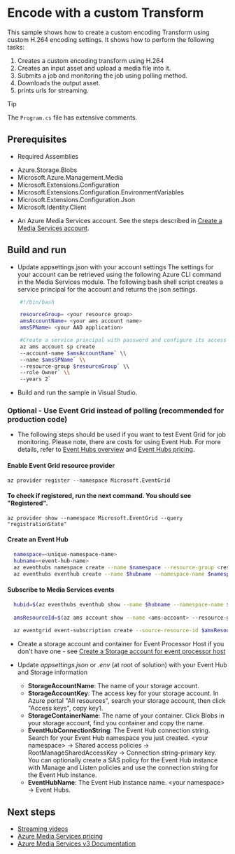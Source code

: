 # Encode with a custom Transform
This sample shows how to create a custom encoding Transform using custom H.264 encoding settings. It shows how to perform the following tasks:
1. Creates a custom encoding transform using H.264
1. Creates an input asset and upload a media file into it.
1. Submits a job and monitoring the job using polling method.
1. Downloads the output asset.
1. prints urls for streaming.

> [!TIP]
> The `Program.cs` file has extensive comments.

## Prerequisites

* Required Assemblies

- Azure.Storage.Blobs
- Microsoft.Azure.Management.Media
- Microsoft.Extensions.Configuration
- Microsoft.Extensions.Configuration.EnvironmentVariables
- Microsoft.Extensions.Configuration.Json
- Microsoft.Identity.Client

* An Azure Media Services account. See the steps described in [Create a Media Services account](https://docs.microsoft.com/azure/media-services/latest/create-account-cli-quickstart).

## Build and run

* Update appsettings.json with your account settings The settings for your account can be retrieved using the following Azure CLI command in the Media Services module. The following bash shell script creates a service principal for the account and returns the json settings.


```bash
    #!/bin/bash

    resourceGroup= <your resource group>
    amsAccountName= <your ams account name>
    amsSPName= <your AAD application>

    #Create a service principal with password and configure its access to an Azure Media Services account.
    az ams account sp create
    --account-name $amsAccountName` \\
    --name $amsSPName` \\
    --resource-group $resourceGroup` \\
    --role Owner` \\
    --years 2`
```

* Build and run the sample in Visual Studio.

### Optional - Use Event Grid instead of polling (recommended for production code)

* The following steps should be used if you want to test Event Grid for job monitoring. Please note, there are costs for using Event Hub. For more details, refer to [Event Hubs overview](https://azure.microsoft.com/en-in/pricing/details/event-hubs/) and [Event Hubs pricing](https://docs.microsoft.com/en-us/azure/event-hubs/event-hubs-faq#pricing).

#### Enable Event Grid resource provider

  `az provider register --namespace Microsoft.EventGrid`

#### To check if registered, run the next command. You should see "Registered".

  `az provider show --namespace Microsoft.EventGrid --query "registrationState"`

#### Create an Event Hub

```bash
  namespace=<unique-namespace-name>
  hubname=<event-hub-name>
  az eventhubs namespace create --name $namespace --resource-group <resource-group>
  az eventhubs eventhub create --name $hubname --namespace-name $namespace --resource-group <resource-group>
```

#### Subscribe to Media Services events

```bash
  hubid=$(az eventhubs eventhub show --name $hubname --namespace-name $namespace --resource-group <resource-group> --query id --output tsv)\
  
  amsResourceId=$(az ams account show --name <ams-account> --resource-group <resource-group> --query id --output tsv)\
  
  az eventgrid event-subscription create --source-resource-id $amsResourceId --name &lt;event-subscription-name&gt; --endpoint-type eventhub --endpoint $hubid
```


- Create a storage account and container for Event Processor Host if you don't have one - see [Create a Storage account for event processor host](https://docs.microsoft.com/en-us/azure/event-hubs/event-hubs-dotnet-standard-getstarted-send#create-a-storage-account-for-event-processor-host)

- Update *appsettings.json* or *.env* (at root of solution) with your Event Hub and Storage information
  - **StorageAccountName**: The name of your storage account.
  - **StorageAccountKey**: The access key for your storage account. In Azure portal "All resources", search your storage account, then click "Access keys", copy key1.
  - **StorageContainerName**: The name of your container. Click Blobs in your storage account, find you container and copy the name.
  - **EventHubConnectionString**: The Event Hub connection string. Search for your Event Hub namespace you just created. &lt;your namespace&gt; -&gt; Shared access policies -&gt; RootManageSharedAccessKey -&gt; Connection string-primary key. You can optionally create a SAS policy for the Event Hub instance with Manage and Listen policies and use the connection string for the Event Hub instance.
  - **EventHubName**: The Event Hub instance name.  &lt;your namespace&gt; -&gt; Event Hubs.

## Next steps

- [Streaming videos](https://docs.microsoft.com/en-us/azure/media-services/latest/stream-files-tutorial-with-api)
- [Azure Media Services pricing](https://azure.microsoft.com/pricing/details/media-services/)
- [Azure Media Services v3 Documentation](https://docs.microsoft.com/azure/media-services/latest/)
